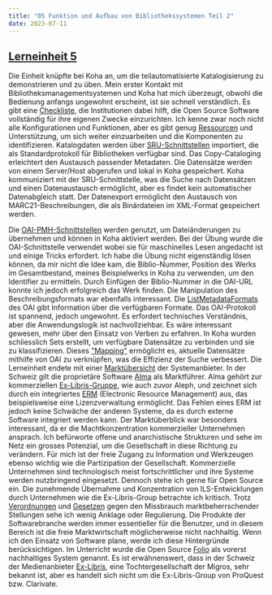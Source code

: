 ```yaml
---
title: "05 Funktion und Aufbau von Bibliothekssystemen Teil 2"
date: 2023-07-11
---
```

## [Lerneinheit 5](https://pad.gwdg.de/NT85lsv_QIWjmPs18rQM_g#)

Die Einheit knüpfte bei Koha an, um die teilautomatisierte Katalogisierung zu demonstrieren und zu üben. Mein erster Kontakt mit Bibliotheksmanagementsystemen und Koha hat mich überzeugt, obwohl die Bedienung anfangs ungewohnt erscheint, ist sie schnell verständlich. Es gibt eine [Checkliste](https://koha-community.org/manual/22.11/en/html/implementation_checklist.html), die Institutionen dabei hilft, die Open Source Software vollständig für ihre eigenen Zwecke einzurichten. Ich kenne zwar noch nicht alle Konfigurationen und Funktionen, aber es gibt genug [Ressourcen](https://wiki.bsz-bw.de/display/KOHA/Dokumentation) und Unterstützung, um sich weiter einzuarbeiten und die Komponenten zu identifizieren.
Katalogdaten werden über [SRU-Schnittstellen](https://www.dnb.de/DE/Professionell/Metadatendienste/Datenbezug/SRU/sru_node.html) importiert, die als Standardprotokoll für Bibliotheken verfügbar sind. Das Copy-Cataloging erleichtert den Austausch passender Metadaten. Die Datensätze werden von einem Server/Host abgerufen und lokal in Koha gespeichert. Koha kommuniziert mit der SRU-Schnittstelle, was die Suche nach Datensätzen und einen Datenaustausch ermöglicht, aber es findet kein automatischer Datenabgleich statt. Der Datenexport ermöglicht den Austausch von MARC21-Beschreibungen, die als Binärdateien im XML-Format gespeichert werden.

Die [OAI-PMH-Schnittstellen](https://www.dnb.de/DE/Professionell/Metadatendienste/Datenbezug/OAI/oai_node.html) werden genutzt, um Dateiänderungen zu übernehmen und können in Koha aktiviert werden. Bei der Übung wurde die OAI-Schnittstelle verwendet wobei sie für maschinelles Lesen angedacht ist und einige Tricks erfordert. Ich habe die Übung nicht eigenständig lösen können, da mir nicht die Idee kam, die Biblio-Nummer, Position des Werks im Gesamtbestand, meines Beispielwerks in Koha zu verwenden, um den Identifier zu ermitteln. Durch Einfügen der Biblio-Nummer in die OAI-URL konnte ich jedoch erfolgreich das Werk finden. Die Manipulation des Beschreibungsformats war ebenfalls interessant. Die [ListMetadataFormats](https://www.openarchives.org/OAI/1.0/openarchivesprotocol.htm) des OAI gibt Information über die verfügbaren Formate. Das OAI-Protokoll ist spannend, jedoch ungewohnt. Es erfordert technisches Verständnis, aber die Anwendungslogik ist nachvollziehbar. Es wäre interessant gewesen, mehr über den Einsatz von Verben zu erfahren.
In Koha wurden schliesslich Sets erstellt, um verfügbare Datensätze zu verbinden und sie zu klassifizieren. Dieses ["Mapping"](https://shkrms.github.io/lerntagebuch_bain/2023/07/11/tag8.html) ermöglicht es, aktuelle Datensätze mithilfe von OAI zu verknüpfen, was die Effizienz der Suche verbessert. Die Lerneinheit endete mit einer [Marktübersicht](https://librarytechnology.org/products/sales-statistics.pl?ProductType=All&YearCount=3) der Systemanbieter. In der Schweiz gilt die proprietäre Software [Alma](https://de.wikipedia.org/wiki/Alma_(Bibliothekssoftware)) als Marktführer. Alma gehört zur kommerziellen [Ex-Libris-Gruppe](https://exlibrisgroup.com/), wie auch zuvor Aleph, und zeichnet sich durch ein integriertes [ERM](https://en.wikipedia.org/wiki/Electronic_resource_management) (Electronic Resource Management) aus, das beispielsweise eine Lizenzverwaltung ermöglicht. Das Fehlen eines ERM ist jedoch keine Schwäche der anderen Systeme, da es durch externe Software integriert werden kann.
Der Marktüberblick war besonders interessant, da er die Machtkonzentration kommerzieller Unternehmen ansprach. Ich befürworte offene und anarchistische Strukturen und sehe im Netz ein grosses Potenzial, um die Gesellschaft in diese Richtung zu verändern. Für mich ist der freie Zugang zu Information und Werkzeugen ebenso wichtig wie die Partizipation der Gesellschaft. Kommerzielle Unternehmen sind technologisch meist fortschrittlicher und ihre Systeme werden nutzbringend eingesetzt. Dennoch stehe ich gerne für Open Source ein. Die zunehmende Übernahme und Konzentration von ILS-Entwicklungen durch Unternehmen wie die Ex-Libris-Group betrachte ich kritisch. Trotz [Verordnungen](https://europa.eu/youreurope/business/selling-in-eu/competition-between-businesses/competition-rules-eu/index_de.htm) und [Gesetzen](https://www.seco.admin.ch/seco/de/home/wirtschaftslage---wirtschaftspolitik/wirtschaftspolitik/Wettbewerbspolitik/kartellgesetz.html) gegen den Missbrauch marktbeherrschender Stellungen sehe ich wenig Anklage oder Regulierung. Die Produkte der Softwarebranche werden immer essentieller für die Benutzer, und in diesem Bereich ist die freie Marktwirtschaft möglicherweise nicht nachhaltig. Wenn ich den Einsatz von Software plane, werde ich diese Hintergründe berücksichtigen. Im Unterricht wurde die Open Source [Folio](https://www.folio.org/) als vorerst nachhaltiges System genannt. Es ist erwähnenswert, dass in der Schweiz der Medienanbieter [Ex-Libris](https://de.wikipedia.org/wiki/Ex_Libris_(schweizerisches_Unternehmen)), eine Tochtergesellschaft der Migros, sehr bekannt ist, aber es handelt sich nicht um die Ex-Libris-Group von ProQuest bzw. Clarivate.
